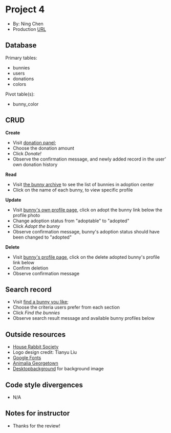 # Project 4
+ By: Ning Chen
+ Production [URL](http://p4.ningchenbunny.com)

## Database

Primary tables:
  + bunnies
  + users
  + donations
  + colors
  
Pivot table(s):
  + bunny_color


## CRUD

__Create__
  + Visit [donation panel](http://p4.ningchenbunny.com/donate);
  + Choose the donation amount
  + Click *Donate!*
  + Observe the confirmation message, and newly added record in the user' own donation history
  
__Read__
  + Visit [the bunny archive](http://p4.ningchenbunny.com/all) to see the list of bunnies in adoption center
  + Click on the name of each bunny, to view specific profile
  
__Update__
  + Visit [bunny's own profile page](http://p4.ningchenbunny.com/all/3), click on adopt the bunny link below the profile photo
  + Change adoption status from "adoptable" to "adopted"
  + Click *Adopt the bunny*
  + Observe confirmation message, bunny's adoption status should have been changed to "adopted"
  
__Delete__
  + Visit [bunny's profile page](http://p4.ningchenbunny.com/all/3), click on the delete adopted bunny's profile link below
  + Confirm deletion
  + Observe confirmation message

## Search record
  + Visit [find a bunny you like](http://p4.ningchenbunny.com/search-bunny);
  + Choose the criteria users prefer from each section
  + Click *Find the bunnies*
  + Observe search result message and available bunny profiles below
  
## Outside resources
  + [House Rabbit Society](https://rabbit.org/bunny-of-the-day/)
  + Logo design credit: Tianyu Liu
  + [Google Fonts](https://fonts.google.com/)
  + [Animalia Georgetown](http://animaliageorgetown.weebly.com/)
  + [Desktopbackground](https://www.desktopbackground.org/) for background image

## Code style divergences
  + N/A

## Notes for instructor
  + Thanks for the review!
